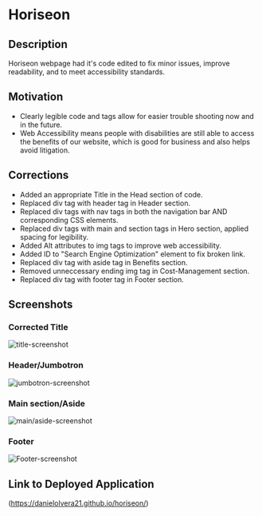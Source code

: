 # Horiseon

## Description

Horiseon webpage had it's code edited to fix minor issues, improve readability,
and to meet accessibility standards.

## Motivation

- Clearly legible code and tags allow for easier trouble shooting now and in the future.
- Web Accessibility means people with disabilities are still able to access the benefits of our website,
  which is good for business and also helps avoid litigation.

## Corrections

- Added an appropriate Title in the Head section of code.
- Replaced div tag with header tag in Header section.
- Replaced div tags with nav tags in both the navigation bar AND corresponding CSS elements.
- Replaced div tags with main and section tags in Hero section, applied spacing for legibility.
- Added Alt attributes to img tags to improve web accessibility.
- Added ID to "Search Engine Optimization" element to fix broken link.
- Replaced div tag with aside tag in Benefits section.
- Removed unneccessary ending img tag in Cost-Management section.
- Replaced div tag with footer tag in Footer section.

## Screenshots

### Corrected Title

![title-screenshot](https://user-images.githubusercontent.com/83250389/118346928-71446c80-b4fc-11eb-845d-5341bfa5a2b1.png)

### Header/Jumbotron

![jumbotron-screenshot](https://user-images.githubusercontent.com/83250389/118373978-ccb34080-b576-11eb-81f2-1fd00e186824.png)

### Main section/Aside

![main/aside-screenshot](https://user-images.githubusercontent.com/83250389/118374159-dd17eb00-b577-11eb-82f4-d056cf292881.png)

### Footer

![Footer-screenshot](https://user-images.githubusercontent.com/83250389/118374197-05074e80-b578-11eb-9cd2-7469807ada4d.png)

## Link to Deployed Application

(https://danielolvera21.github.io/horiseon/)
